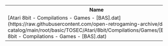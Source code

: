 <table>
<tr><th>Name</th><th>Size</th></tr>
<tr><td>
[Atari 8bit - Compilations - Games - [BAS].dat](https://raw.githubusercontent.com/open-retrogaming-archive/dat-catalog/main/root/basic/TOSEC/Atari/8bit/Compilations/Games/[BAS]/Atari 8bit - Compilations - Games - [BAS].dat)
</td><td>1140</td></tr>
</table>
